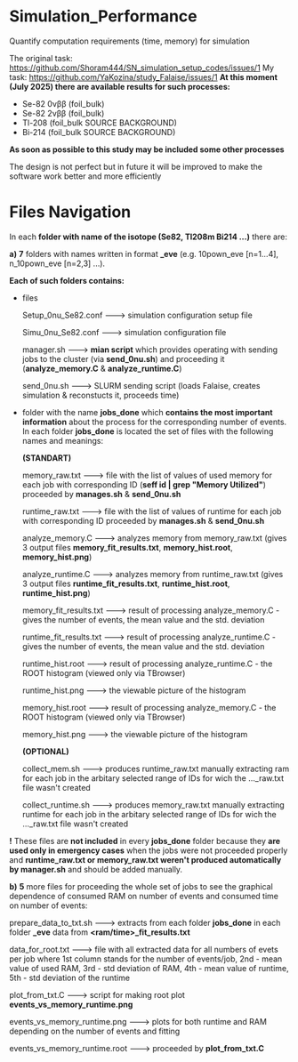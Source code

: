 # Simulation_Performance
Quantify computation requirements (time, memory) for simulation

The original task: https://github.com/Shoram444/SN_simulation_setup_codes/issues/1
My task: https://github.com/YaKozina/study_Falaise/issues/1
**At this moment (July 2025) there are available results for such processes:**

* Se-82 0νββ (foil_bulk)
* Se-82 2νββ (foil_bulk)
* Tl-208 (foil_bulk SOURCE BACKGROUND)
* Bi-214 (foil_bulk SOURCE BACKGROUND)
  
**As soon as possible to this study may be included some other processes**

The design is not perfect but in future it will be improved to make the software work better and more efficiently

# Files Navigation

In each **folder with name of the isotope (Se82, Tl208m Bi214 ...)** there are:

**a)** **7** folders with names written in format **<NUMBER>_eve** (e.g. 10pown_eve [n=1...4], n_10pown_eve [n=2,3] ...). 

**Each of such folders contains:**

- files
  
  Setup_0nu_Se82.conf ---> simulation configuration setup file
  
  Simu_0nu_Se82.conf  ---> simulation configuration file
  
  manager.sh          ---> **mian script** which provides operating with sending jobs to the cluster (via **send_0nu.sh**) and proceeding it (**analyze_memory.C** & **analyze_runtime.C**)
  
  send_0nu.sh         ---> SLURM sending script (loads Falaise, creates simulation & reconstucts it, proceeds time)
  
- folder with the name **jobs_done** 
  which **contains the most important information** about the process for the corresponding number of events. In each folder **jobs_done** is located the set of files with the following names      and meanings:

   **(STANDART)**
  
  memory_raw.txt          ---> file with the list of values of used memory for each job with corresponding ID (**seff id | grep "Memory Utilized"**) proceeded by **manages.sh** & **send_0nu.sh**

  runtime_raw.txt         ---> file with the list of values of runtime for each job with corresponding ID proceeded by **manages.sh** & **send_0nu.sh**  

  analyze_memory.C        ---> analyzes memory from memory_raw.txt (gives 3 output files **memory_fit_results.txt**, **memory_hist.root**, **memory_hist.png**)  

  analyze_runtime.C       ---> analyzes memory from runtime_raw.txt (gives 3 output files **runtime_fit_results.txt**, **runtime_hist.root**, **runtime_hist.png**)  

  memory_fit_results.txt  ---> result of processing analyze_memory.C - gives the number of events, the mean value and the std. deviation  

  runtime_fit_results.txt ---> result of processing analyze_runtime.C - gives the number of events, the mean value and the std. deviation  

  runtime_hist.root       ---> result of processing analyze_runtime.C - the ROOT histogram (viewed only via TBrowser)  

  runtime_hist.png        ---> the viewable picture of the histogram  

  memory_hist.root        ---> result of processing analyze_memory.C - the ROOT histogram (viewed only via TBrowser)  

  memory_hist.png         ---> the viewable picture of the histogram  

    **(OPTIONAL)**
  
  collect_mem.sh         --->  produces runtime_raw.txt manually extracting ram for each job in the arbitary selected range of IDs for wich the ..._raw.txt file wasn't created

  collect_runtime.sh     ---> produces memory_raw.txt manually extracting runtime for each job in the arbitary selected range of IDs for wich the ..._raw.txt file wasn't created

**!** These files are **not included** in every **jobs_done** folder because they **are used only in emergency cases** when the jobs were not proceeded properly and **runtime_raw.txt or memory_raw.txt weren't produced automatically by manager.sh** and should be added manually. 

**b)** **5** more files for proceeding the whole set of jobs to see the graphical dependence of consumed RAM on number of events and consumed time on number of events: 

prepare_data_to_txt.sh           ---> extracts from each folder **jobs_done** in each folder **<NUMBER>_eve** data from **<ram/time>_fit_results.txt**

data_for_root.txt                ---> file with all extracted data for all numbers of evets per job where 1st column stands for the number of events/job, 2nd - mean value of used RAM, 3rd - std deviation of RAM, 4th - mean value of  runtime, 5th - std deviation of the runtime

plot_from_txt.C                  ---> script for making root plot **events_vs_memory_runtime.png**  

events_vs_memory_runtime.png     ---> plots for both runtime and RAM depending on the number of events and fitting

events_vs_memory_runtime.root    ---> proceeded by **plot_from_txt.C**















